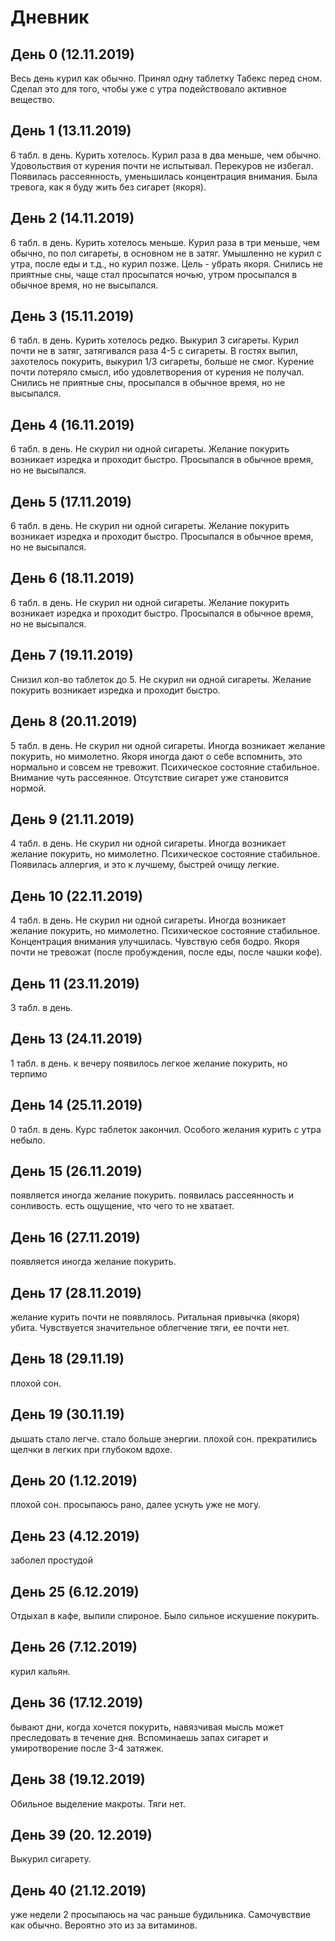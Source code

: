 # Дневник

## День 0 (12.11.2019)

Весь день курил как обычно.
Принял одну таблетку Табекс перед сном.
Сделал это для того, чтобы уже с утра подействовало активное вещество.

## День 1 (13.11.2019)

6 табл. в день.
Курить хотелось.
Курил раза в два меньше, чем обычно.
Удовольствия от курения почти не испытывал.
Перекуров не избегал.
Появилась рассеянность, уменьшилась концентрация внимания.
Была тревога, как я буду жить без сигарет (якоря).

## День 2  (14.11.2019)

6 табл. в день.
Курить хотелось меньше.
Курил раза в три меньше, чем обычно, по пол сигареты, в основном не в затяг.
Умышленно не курил с утра, после еды и т.д., но курил позже.
Цель - убрать якоря.
Снились не приятные сны, чаще стал просыпатся ночью, утром просыпался в обычное время, но не высыпался.

## День 3 (15.11.2019)

6 табл. в день.
Курить хотелось редко.
Выкурил 3 сигареты.
Курил почти не в затяг, затягивался раза 4-5 с сигареты.
В гостях выпил, захотелось покурить, выкурил 1/3 сигареты, больше не смог.
Курение почти потеряло смысл, ибо удовлетворения от курения не получал.
Снились не приятные сны, просыпался в обычное время, но не высыпался.

## День 4 (16.11.2019)

6 табл. в день.
Не скурил ни одной сигареты.
Желание покурить возникает изредка и проходит быстро.
Просыпался в обычное время, но не высыпался.

## День 5 (17.11.2019)

6 табл. в день.
Не скурил ни одной сигареты.
Желание покурить возникает изредка и проходит быстро.
Просыпался в обычное время, но не высыпался.

## День 6 (18.11.2019)

6 табл. в день.
Не скурил ни одной сигареты.
Желание покурить возникает изредка и проходит быстро.
Просыпался в обычное время, но не высыпался.

## День 7 (19.11.2019)

Снизил кол-во таблеток до 5.
Не скурил ни одной сигареты.
Желание покурить возникает изредка и проходит быстро.

## День 8 (20.11.2019)

5 табл. в день.
Не скурил ни одной сигареты.
Иногда возникает желание покурить, но мимолетно.
Якоря иногда дают о себе вспомнить, это нормально и совсем не тревожит.
Психическое состояние стабильное.
Внимание чуть рассеянное.
Отсутствие сигарет уже становится нормой.

## День 9 (21.11.2019)

4 табл. в день.
Не скурил ни одной сигареты.
Иногда возникает желание покурить, но мимолетно.
Психическое состояние стабильное.
Появилась аллергия, и это к лучшему, быстрей очищу легкие.

## День 10 (22.11.2019)

4 табл. в день.
Не скурил ни одной сигареты.
Иногда возникает желание покурить, но мимолетно.
Психическое состояние стабильное.
Концентрация внимания улучшилась.
Чувствую себя бодро.
Якоря почти не тревожат (после пробуждения, после еды, после чашки кофе).

## День 11 (23.11.2019)

3 табл. в день.

## День 13 (24.11.2019)

1 табл. в день.
к вечеру появилось легкое желание покурить, но терпимо

## День 14 (25.11.2019)

0 табл. в день.
Курс таблеток закончил.
Особого желания курить с утра небыло.

## День 15 (26.11.2019)

появляется иногда желание покурить.
появилась рассеянность и сонливость.
есть ощущение, что чего то не хватает.

## День 16 (27.11.2019)

появляется иногда желание покурить.

## День 17 (28.11.2019)

желание курить почти не появлялось.
Ритальная привычка (якоря) убита.
Чувствуется значительное облегчение тяги, ее почти нет.

## День 18 (29.11.19)

плохой сон.

## День 19 (30.11.19)

дышать стало легче.
стало больше энергии.
плохой сон.
прекратились щелчки в легких при глубоком вдохе.

## День 20 (1.12.2019)

плохой сон.
просыпаюсь рано, далее уснуть уже не могу.

## День 23 (4.12.2019)

заболел простудой

## День 25 (6.12.2019)

Отдыхал в кафе, выпили спироное.
Было сильное искушение покурить.

## День 26 (7.12.2019)

курил кальян.

## День 36 (17.12.2019)

бывают дни, когда хочется покурить,
навязчивая мысль может преследовать в течение дня.
Вспоминаешь запах сигарет и умиротворение после 3-4 затяжек.

## День 38 (19.12.2019)

Обильное выделение макроты.
Тяги нет.

## День 39 (20. 12.2019)

Выкурил сигарету.

## День 40 (21.12.2019)

уже недели 2 просыпаюсь на час раньше будильника.
Самочувствие как обычно.
Вероятно это из за витаминов.
